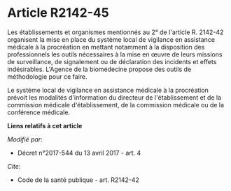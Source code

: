 # Article R2142-45

Les établissements et organismes mentionnés au 2° de l'article R. 2142-42 organisent la mise en place du système local de
vigilance en assistance médicale à la procréation en mettant notamment à la disposition des professionnels les outils
nécessaires à la mise en œuvre de leurs missions de surveillance, de signalement ou de déclaration des incidents et effets
indésirables. L'Agence de la biomédecine propose des outils de méthodologie pour ce faire. 

Le système local de vigilance en assistance médicale à la procréation prévoit les modalités d'information du directeur de
l'établissement et de la commission médicale d'établissement, de la commission médicale ou de la conférence médicale.

**Liens relatifs à cet article**

_Modifié par_:

  - Décret n°2017-544 du 13 avril 2017 - art. 4

_Cite_:

  - Code de la santé publique - art. R2142-42
